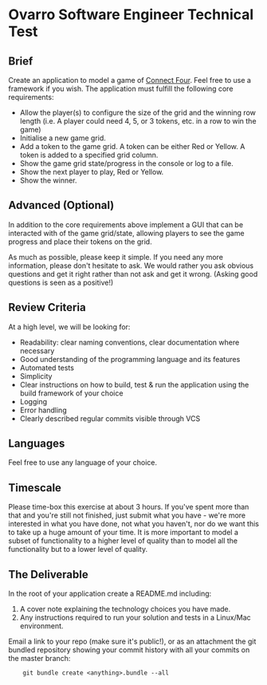 # Ovarro Software Engineer Technical Test

## Brief

Create an application to model a game of [Connect Four](https://en.wikipedia.org/wiki/Connect_Four). Feel free to use a framework if you wish. The application must fulfill the following core requirements:
* Allow the player(s) to configure the size of the grid and the winning row length (i.e. A player could need 4, 5, or 3 tokens, etc. in a row to win the game)
* Initialise a new game grid.
* Add a token to the game grid. A token can be either Red or Yellow. A token is added to a specified grid column.
* Show the game grid state/progress in the console or log to a file.
* Show the next player to play, Red or Yellow.
* Show the winner.

## Advanced (Optional)

In addition to the core requirements above implement a GUI that can be interacted with of the game grid/state, allowing players to see the game progress and place their tokens on the grid.



As much as possible, please keep it simple. If you need any more information, please don't hesitate to ask. We would rather you ask obvious questions and get it right rather than not ask and get it wrong. (Asking good questions is seen as a positive!)

## Review Criteria

At a high level, we will be looking for:
* Readability: clear naming conventions, clear documentation where necessary
* Good understanding of the programming language and its features
* Automated tests
* Simplicity
* Clear instructions on how to build, test & run the application using the build framework of your choice
* Logging
* Error handling
* Clearly described regular commits visible through VCS

## Languages

Feel free to use any language of your choice.

## Timescale

Please time-box this exercise at about 3 hours. If you've spent more than that and you're still not finished, just submit what you have - we're more interested in what you have done, not what you haven't, nor do we want this to take up a huge amount of your time. It is more important to model a subset of functionality to a higher level of quality than to model all the functionality but to a lower level of quality.

## The Deliverable

In the root of your application create a README.md including:

  1. A cover note explaining the technology choices you have made.
  2. Any instructions required to run your solution and tests in a Linux/Mac environment.

Email a link to your repo (make sure it's public!), or as an attachment the git bundled repository showing your commit history with all your commits on the master branch:

        git bundle create <anything>.bundle --all
